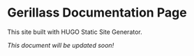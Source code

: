 # Gerillass Documentation Page

This site built with HUGO Static Site Generator.

_This document will be updated soon!_
